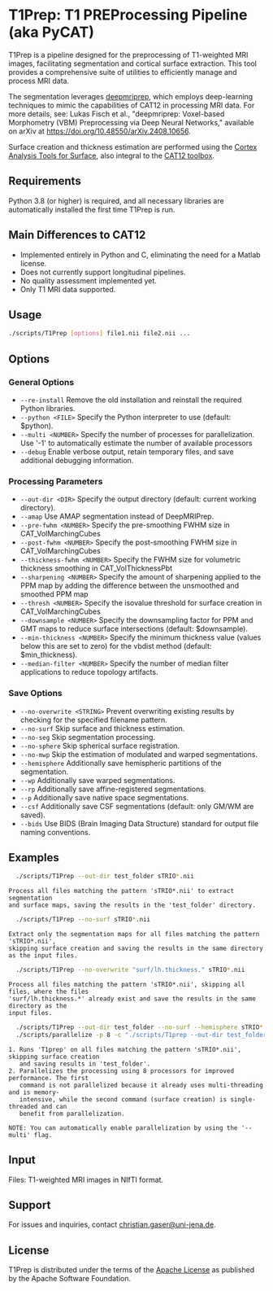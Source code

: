 # T1Prep: T1 PREProcessing Pipeline (aka PyCAT)
T1Prep is a pipeline designed for the preprocessing of T1-weighted MRI images, facilitating segmentation and cortical surface extraction. This tool provides a comprehensive suite of utilities to efficiently manage and process MRI data.

The segmentation leverages [deepmriprep](https://github.com/wwu-mmll/deepmriprep), which employs deep-learning techniques to mimic the capabilities of CAT12 in processing MRI data. For more details, see: Lukas Fisch et al., "deepmriprep: Voxel-based Morphometry (VBM) Preprocessing via Deep Neural Networks," available on arXiv at https://doi.org/10.48550/arXiv.2408.10656.

Surface creation and thickness estimation are performed using the [Cortex Analysis Tools for Surface](https://github.com/ChristianGaser/CAT-Surface), also integral to the [CAT12 toolbox](https://github.com/ChristianGaser/cat12).

## Requirements
Python 3.8 (or higher) is required, and all necessary libraries are automatically installed the first time T1Prep is run.

## Main Differences to CAT12
- Implemented entirely in Python and C, eliminating the need for a Matlab license.
- Does not currently support longitudinal pipelines.
- No quality assessment implemented yet.
- Only T1 MRI data supported.

## Usage
```bash
./scripts/T1Prep [options] file1.nii file2.nii ...
```

## Options
### General Options
- `--re-install`              Remove the old installation and reinstall the required Python libraries.
- `--python <FILE>`           Specify the Python interpreter to use (default: $python).
- `--multi <NUMBER>`          Specify the number of processes for parallelization. Use '-1' to automatically estimate the number of available processors 
- `--debug`                   Enable verbose output, retain temporary files, and save additional debugging information.
  
### Processing Parameters
- `--out-dir <DIR>`           Specify the output directory (default: current working directory).
- `--amap`                    Use AMAP segmentation instead of DeepMRIPrep.
- `--pre-fwhm <NUMBER>`       Specify the pre-smoothing FWHM size in CAT_VolMarchingCubes 
- `--post-fwhm <NUMBER>`      Specify the post-smoothing FWHM size in CAT_VolMarchingCubes 
- `--thickness-fwhm <NUMBER>` Specify the FWHM size for volumetric thickness smoothing in CAT_VolThicknessPbt
- `--sharpening <NUMBER>`     Specify the amount of sharpening applied to the PPM map by adding the difference between the unsmoothed and smoothed PPM map 
- `--thresh <NUMBER>`         Specify the isovalue threshold for surface creation in CAT_VolMarchingCubes
- `--downsample <NUMBER>`     Specify the downsampling factor for PPM and GMT maps to reduce surface intersections (default: $downsample).
- `--min-thickness <NUMBER>`  Specify the minimum thickness value (values below this are set to zero) for the vbdist method (default: $min_thickness).
- `--median-filter <NUMBER>`  Specify the number of median filter applications to reduce topology artifacts.
  
### Save Options
- `--no-overwrite <STRING>`   Prevent overwriting existing results by checking for the specified filename pattern.
- `--no-surf`                 Skip surface and thickness estimation.
- `--no-seg`                  Skip segmentation processing.
- `--no-sphere`               Skip spherical surface registration.
- `--no-mwp`                  Skip the estimation of modulated and warped segmentations.
- `--hemisphere`              Additionally save hemispheric partitions of the segmentation.
- `--wp`                      Additionally save warped segmentations.
- `--rp`                      Additionally save affine-registered segmentations.
- `--p`                       Additionally save native space segmentations.
- `--csf`                     Additionally save CSF segmentations (default: only GM/WM are saved).
- `--bids`                    Use BIDS (Brain Imaging Data Structure) standard for output file naming conventions.

## Examples
```bash
  ./scripts/T1Prep --out-dir test_folder sTRIO*.nii
```
    Process all files matching the pattern 'sTRIO*.nii' to extract segmentation 
    and surface maps, saving the results in the 'test_folder' directory.

```bash
  ./scripts/T1Prep --no-surf sTRIO*.nii
```
    Extract only the segmentation maps for all files matching the pattern 'sTRIO*.nii',
    skipping surface creation and saving the results in the same directory as the input files.

```bash
  ./scripts/T1Prep --no-overwrite "surf/lh.thickness." sTRIO*.nii
```
    Process all files matching the pattern 'sTRIO*.nii', skipping all files, where the files
    'surf/lh.thickness.*' already exist and save the results in the same directory as the
    input files.

```bash
  ./scripts/T1Prep --out-dir test_folder --no-surf --hemisphere sTRIO*.nii
  ./scripts/parallelize -p 8 -c "./scripts/T1prep --out-dir test_folder --no-seg" sTRIO*.nii
```
    1. Runs 'T1prep' on all files matching the pattern 'sTRIO*.nii', skipping surface creation 
       and saving results in 'test_folder'.
    2. Parallelizes the processing using 8 processors for improved performance. The first 
       command is not parallelized because it already uses multi-threading and is memory-
       intensive, while the second command (surface creation) is single-threaded and can 
       benefit from parallelization.
       
    NOTE: You can automatically enable parallelization by using the '--multi' flag.

## Input
Files: T1-weighted MRI images in NIfTI format.

## Support
For issues and inquiries, contact christian.gaser@uni-jena.de.

## License
T1Prep is distributed under the terms of the [Apache License](https://www.apache.org/licenses/LICENSE-2.0) as published by the Apache Software Foundation.

